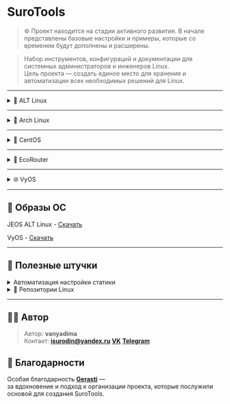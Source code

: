 # SuroTools
> ⚙️ Проект находится на стадии активного развития.
> В начале представлены базовые настройки и примеры, которые со временем будут дополнены и расширены.

> Набор инструментов, конфигураций и документации для системных администраторов и инженеров Linux.  
> Цель проекта — создать единое место для хранения и автоматизации всех необходимых решений для Linux.

---

<details>
<summary>🐧 ALT Linux</summary>

<details>
<summary>🛠️🐧JEOS</summary>
    
После установки сего шедевра отечественного айти-прома первым делом нужно поставить нужные пакеты для комфортной работы - потому что даже автодополнение команд в этом дистрибутиве является опциональной, недостижимой мечтой, фичей уровня «Enterprise Deluxe Edition» :)))))

```bash
apt-get update
apt-get install bash-completion etcnet-full iptables nano 
```
    
</details>
    
<details>
<summary>🔀Настройка маршрутизации</summary>

<details>
<summary>ip_forward</summary>

net.ipv4.ip_forward позволяет системе работать как маршрутизатор - пересылать пакеты между сетевыми интерфейсами.

```bash
vim /etc/net/sysctl.conf
net.ipv4.ip_forward=1 #Меняем 0 на 1
vim /etc/sysctl.conf
net.ipv4.ip_forward=1
```

Перезагрузка sysctl

```bash
sysctl -p
```

</details>
    
<details>
<summary>iptables</summary>

iptables — это фаервол, который фильтрует и управляет сетевым трафиком на основе правил, решая, что пропустить, а что заблокировать.

Базовые команды iptables:

```bash
# Очистка старых правил
iptables -F
iptables -t nat -F
```

Сохранение настроек:

```bash
iptables-save >> /etc/sysconfig/iptables
systemctl enable iptables
```

Настройка правил на примере коммутатора:

![Настройка на примере коммутатора](Image/ALTLinux/iptables%20sw.png)

```bash
iptables -t nat -A POSTROUTING -o <интерфейс с выходом на интернет> -j MASQUERADE
iptables -A	FORWARD	-i <интернет> -o <внут. инт> -j ACCEPT
iptables -A	FORWARD	-i <внут. инт> -o <интернет> -n state --state ESTABLISHED,RELATED -j ACCEPT
```

>iptables -t nat -A POSTROUTING -o <интерфейс с выходом на интернет> -j MASQUERADE - Прячет все внутренние компьютеры за своим внешним IP (Маскарадинг).
>
>iptables -A	FORWARD	-i <интернет> -o <внут. инт> -j ACCEPT - Позволяет внутренним компьютерам ходить в интернет.
>
>iptables -A	FORWARD	-i <внут. инт> -o <интернет> -n state --state ESTABLISHED,RELATED -j ACCEPT - Пропускает обратно только "ответы" на их запросы, повышая безопасность.

Настройка iptables после настройки DHCP

```bash
iptables -A INPUT -i <инт> -p udp -j ACCEPT
iptables -A INPUT -i <инт> -p tcp -j ACCEPT
```

</details>

<details>
<summary>DHCP</summary>

Установка DHCP-сервера

```bash
apt-get install dhcp-server
```
Настройка /etc/dhcp/dhcpd.conf

```bash
default-lease-time 3600;
max-lease-time 86400;
authoritative;

subnet 10.21.211.0 netmask 255.255.255.0 {
    range 10.21.211.10 10.21.211.230;
    option routers 10.21.211.1;
    option subnet-mask 255.255.255.0;
    option broadcast-address 10.21.211.255;
}
```

> default-lease-time 3600; - время аренды по умолчанию (1 час)
>
> max-lease-time 86400; - максимальное время аренды (24 часа)
>
> authoritative; - сервер является авторитетным для данной сети
>
> subnet 10.21.211.0 netmask 255.255.255.0 - определение подсети
>
> range 10.21.211.10 10.21.211.230; - диапазон выдаваемых IP-адресов
>
> option routers 10.21.211.1; - шлюз по умолчанию
>
> option subnet-mask 255.255.255.0; - маска подсети
>
> option broadcast-address 10.21.211.255; - широковещательный адрес

Создание и настройка /etc/default/isc-dhcp-server

```bash
DHCP_CONF=/etc/dhcp/dhcpd.conf
DHCP_PID=/var/run/dhcpd.pid
DHCP_OPTS="-4"
INTERFACEv4="<ens34>"
INTERFACEv6=""
```

> DHCP_CONF=/etc/dhcp/dhcpd.conf - путь к основному конфигурационному файлу
>
> DHCP_PID=/var/run/dhcpd.pid - путь к файлу PID-процесса
>
> DHCP_OPTS="-4" - опции запуска (работа только с IPv4)
>
> INTERFACEv4="ens34" - интерфейс для IPv4
>
> INTERFACEv6="" - интерфейс для IPv6 (пусто - отключено)

Запускаем и добавляем в автозапуск dhcpd

```bash
systemctl start dhcpd && systemctl enable dhcpd
```

</details>
  
<details>
<summary>Статическая маршрутизация</summary>

### Настройка интерфейса

❗ Интерфейсы в виртуальную машину добавляем по одному.

>Потому что если накидать сразу пять - потом начнётся великий квест под названием:
>
>“А кто из вас, ребята, ens36?”
>
>Один окажется внутренней сетью, другой мостом, третий вообще зачем-то к Wi-Fi подключён…
>
>И вот ты стоишь посреди ip a, как градоначальник на развалинах, и думаешь - зачем я это сделал?..
>
>Так что добавляем по одному интерфейсу, настраиваем, проверяем, подписываем - и живём спокойно.
>
>Всё как в нормальной инфраструктуре: порядок, последовательность, и никакой магии:)

```bash
mkdir /etc/net/ifaces/ens34/
cp /etc/net/ifaces/ens33/options /etc/net/ifaces/ens34/
```
Если папка ifaces пустая, то берем конфиг options отсюда

```bash
BOOTPROTO=static
TYPE=eth
NM_CONTROLLED=no
DISABLED=no
CONFIG_WIRELESS=no
SYSTEMD_BOOTPROTO=dhcp4
CONFIG_IPV4=yes
SYSTEMD_CONTROLLED=no
ONBOOT=yes
CONFIG_IPV6=no
```
В конфигурации ipv4address пишите ip ❗❗❗ *с маской!!!* ❗❗❗

Поднимаем интерфейс

```bash
ifup ens34
```
Или перезапускаем network

```bash
systemctl restart network
```

### Настройка шлюза

```bash
vim /etc/net/ifaces/ens34/ipv4route
```

```bash
default via <ip роутера>
```

Если по какой-то причине шлюз не хочет вставать - решаем эту проблему до первой перезагрузки:)

```bash
#Добавляем шлюз
ip route add default via 192.168.1.1
#Удаляем шлюз
ip route del default via 192.168.1.1
```

</details>

<details>
<summary>VLAN</summary>

Создаём каталог в интерфейсах

```bash
mkdir /etc/net/ifaces/ens33.XX # где XX - номер vlan
```

Создаем файлы ipv4address и options

```bash
touch /etc/net/ifaces/ens33.XX/ipv4address
touch /etc/net/ifaces/ens33.XX/options
```

Конфигурация options

```bash
TYPE=vlan
HOST=ens33
VID=XX
DISABLED=no
BOOTPROTO=static
```

В конфигурации ipv4address пишите ip ❗❗❗ *с маской!!!* ❗❗❗

</details>

<details>
<summary>GRE туннель</summary>

GRE — это протокол для создания виртуальных точка-точка туннелей, который инкапсулирует один IP-пакет внутри другого, позволяя соединять удалённые сети через интернет.

Создаем каталог gre1 и конфигурируем options

```bash
mkdir /etc/net/ifaces/gre1
vim /etc/net/ifaces/gre1/options
```

```bash
TYPE=iptun
TUNTYPE=gre
TUNLOCAL=<внешний ip роутера, с которого настраиваете>
TUNREMOTE=<внешний ip удаленного роутера>
```

Настраиваем IP турренля

```
nano /etc/net/ifaces/gre1/ipv4address

10.10.10.1/30 #к примеру
```

</details>

</details>

<details>
<summary>📦 Установка и настройка ПО</summary>
    
<details>
<summary>Драйвера VMware</summary>

‼️ Без драйверов VMware вы не сможете копировать команды между вашим компьютером и виртуальной машиной!
    
```bash
apt-get install open-vm-tools open-vm-tools-desktop xrandr
systemctl enable vmtoolsd
systemctl start vmtoolsd
```
> open-vm-tools — базовые функции (общая папка, время, пр.)
>
> open-vm-tools-desktop — автоматическое разрешение экрана, мышь, графика
>
> xrandr — утилита для управления разрешением (на случай ручной настройки)
    
</details>

<details>
<summary>rsyslog</summary>

rsyslog — это система, которая собирает, фильтрует и перенаправляет логи (журналы событий) в нужные места.

Устанавливаем на клиент и на сервер

```bash
apt-get install rsyslog logrotate
```

### Настройка сервера

Настройка конфига в /etc/rsyslog.conf

![Настройка на сервере](Image/ALTLinux/rsyslogsrv.png)

```bash
#include(file="/etc/rsyslog.d/*.conf" mode="options1") 

module(load="imuxsock")
module(load="imklog")
module(load="imudp")
input(type="imudp" port="514")
module(load="imtcp")
input(type="imtcp" port="514")

$template 404, "/opt/%HOSTNAME%/%PROGRAMNAME%.log"

if ($fromhost-ip != "127.0.0.1" and $syslogseverity <= 4) then ?404
& stop 
```

>#include(file="/etc/rsyslog.d/*.conf" mode="optional")  - ЗАКОММЕНТИРОВАНО - подключение дополнительных конфигов
>
>module(load="imuxsock") - Загрузка модуля для Unix-сокетов (локальные приложения)
>
>module(load="imklog") - Загрузка модуля для логов ядра
>
>module(load="imudp") - Загрузка UDP-модуля
>
>input(type="imudp" port="514") - Прослушивание syslog-сообщений по UDP на порту 514
>
>module(load="imtcp") - Загрузка TCP-модуля
>
>input(type="imtcp" port="514") - Прослушивание syslog-сообщений по TCP на порту 514
>
>$template 404, "/opt/%HOSTNAME%/%PROGRAMNAME%.log" - Шаблон для именования файлов логов
>
>if ($fromhost-ip != "127.0.0.1" and $syslogseverity <= 4) then ?404 - Правило фильтрации: если IP отправителя не 127.0.0.1 и уровень серьезности <= 4 (warning)
>
>& stop - Остановка дальнейшей обработки для этих сообщений

P.S. 404 — это произвольное имя шаблона, как переменная.

Создание каталогов для сбора логов клиентских машин

```bash
mkdir -p /opt/cli1
mkdir -p /opt/cli2
mkdir -p /opt/cli3
```
logrotate — это утилита для автоматического управления лог-файлами: их ротации, сжатия, архивирования и удаления по заданным правилам.

Настройка logrotate в /etc/logrotate.d/rsyslog-opt

![Настройка logrotate](Image/ALTLinux/logrotate.png)

```bash
/opt/*/*.log {
    weekly
    size 10M
    rotate 4
    compress
    missingok
    notifempty
    create 0640 root root
    sharedscripts
    postrotate
        systemctl reload rsyslog > /dev/null 2>&1 || true
    endscript
}
```
>/opt/*/*.log {                    - Применять правила ко всем .log файлам в поддиректориях /opt/
>
>weekly                        - Ротация раз в неделю
>
>size 10M                      - Или при достижении размера файла 10 МБ
>
>rotate 4                      - Хранить 4 архивных копии логов
>
>compress                      - Сжимать архивные копии gzip
>
>missingok                     - Не считать ошибкой отсутствие файлов логов
>
>notifempty                    - Не ротировать пустые файлы
>
>create 0640 root root         - Создавать новый файл лога с правами 640, владелец root:root
>
>sharedscripts                 - Выполнять скрипты только один раз для всей группы файлов
>
>postrotate                    - Начало блока команд после ротации
>
>systemctl reload rsyslog > /dev/null 2>&1 || true  - Перезагрузка rsyslog, подавление вывода
>
>endscript                     - Конец блока команд
}

Включение автозапуска и немедленный запуск

```bash
systemctl enable --now rsyslog logrotate
```

---

### Настройка клиента

Настройка конфига в /etc/rsyslog.conf

![Настройка на клиенте](Image/ALTLinux/rsyslogcli.png)

```bash
*.warning action(type="omfwd"
    target="10.21.12.50"
    port="514"
    protocol="tcp"
    action.resumeRetryCount="-1"
    queue.type="linkedList"
    queue.size="10000")
```

>*.warning action(type="omfwd"    - Правило для всех сообщений с уровнем warning и выше
>
>target="10.21.12.50"         - Адрес удаленного syslog-сервера
>
>port="514"                   - Порт для отправки
>
>protocol="tcp"               - Использование TCP протокола
>
>action.resumeRetryCount="-1" - Бесконечные попытки переподключения при обрыве
>
>queue.type="linkedList"      - Тип очереди - связный список
>
>queue.size="10000")          - Максимальный размер очереди - 10000 сообщений

Включение автозапуска и немедленный запуск

```bash
systemctl enable --now rsyslog
```

</details>

<details>
<summary>DNS сервер (bind)</summary>

Установка и включение bind

```bash
apt-get install bind bind-utils
systemctl start bind
```

<details>
<summary>Базовая настройка (Кэширование сети)</summary>

Самая простая настройка - сделать сервер кэширующим для Вашей сети. Он будет принимать запросы от клиентов и перенаправлять их вышестоящим серверам 

```bash
options {
    # Слушаем на всех интерфейсах, порт 53
    listen-on { any; };
    listen-on-v6 { any; };

    # Разрешаем запросы от клиентов в вашей сети (например, 192.168.1.0/24)
    allow-query { localhost; 192.168.1.0/24; };

    # Рекурсивные запросы разрешены для доверенных клиентов
    recursion yes;
    allow-recursion { localhost; 192.168.1.0/24; };

    # Укажите форвардеры (DNS-сервера, которым BIND будет пересылать запросы)
    forwarders {
        8.8.8.8;
        8.8.4.4;
        1.1.1.1;
    };

    # Каталог по умолчанию для файлов зон
    directory "/var/bind";

    # Опции безопасности: не раскрываем версию BIND
    version "not currently available";

    # Опции DNSSEC
    dnssec-validation auto;
    auth-nxdomain no;    # conform to RFC1035
};

```
</details>

<details>
<summary>Создание прямой зоны </summary>
    
</details>

</details>

</details>

<details>
<summary>🎨 Установка графической оболочки (на примере xfce)</summary>

### Установка

```bash
apt-get install task-edu-xfce lightdm
systemctl enable --now lightdm
```

### Удаление

```bash
apt-get remove 'xfce4*' 'xfwm4*' 'thunar*' --purge
apt-get remove lightdm
systemctl disable lightdm
```

</details>

</details>

---

<details>
<summary>🧊 Arch Linux</summary>

<details>
<summary>🛠️ Установка ОС</summary>

<details>
<summary>Перед установкой</summary>
    
Вот и настал тот самый день. День, когда вы решили, что жить спокойно — это не про вас, и поставили цель установить Arch Linux в качестве основной системы. 

Поздравляю! :)

Вы уже скачали образ, записали его на флешку, загрузились, и перед вами гордо мигает курсор в терминале. Момент истины настал.

Но… что дальше? 
Правильно! Сначала нужно убедиться, что интернет работает.

```bash
ping archlinux.org
```

Если вы на Wi-Fi, то пора приручить беспроводную сеть. Делается это просто (ну, относительно просто):

Проверка на блок Wi-Fi

```bash
rfkill
```

Если заблокирован - выполянем команду:

```bash
rfkill unblock wifi
```

### Подключение к Wi-Fi

```bash
iwctl
device list
station wlan0 scan
station wlan0 get-networks
station wlan0 connect <SSID>
```

Или можно сделать проще:

```bash
wifi-menu
```

</details>
    
<details>
<summary>1. Монтирование и разметка дисков</summary>
Для того, чтобы определять диски, используется команда <code>lsblk</code>
    
```bash
lsblk
```
Теперь нам нужно выбрать: GPT или MBR. Если у тебя ПК с UEFI - ставль GPT. 

А если стоит BIOS, - MBR

<details>
<summary>MBR</summary>

Разметка раздела

| Раздел | Название | Формат | Размер   | Назначение          |
|---------|-----------|---------|----------|----------------------|
| sdX1    | bios      | BIOS    | 1 MB    | Загрузочный BIOS     |
| sdX2    | boot      | EXT4    | 1 GB    | Ядра Linux           |
| sdX3    | swap      | SWAP    | 8 GB    | Раздел подкачки      |
| sdX4    | root      | EXT4   | Всё остальное | Система, данные      |


</details>

<details>
<summary>GPT</summary>

Разметка раздела

| Раздел | Название | Формат | Размер   | Назначение          |
|---------|-----------|---------|----------|----------------------|
| sdX1    | efi      | FAT32    | 300 MB    | Загрузочный BIOS     |
| sdX2    | boot      | EXT4    | 1 GB    | Ядра Linux           |
| sdX3    | swap      | SWAP    | 8 GB    | Раздел подкачки      |
| sdX4    | root      | EXT4   | Всё остальное | Система, данные      |

</details>

</details>

<details>
<summary>2. Установка ядра и базовая настройка</summary>
Пока пусто :(

</details>

<details>
<summary>3. GRUB</summary>



</details>

<details>
<summary>4. Установка графики</summary>
Пока пусто :(

</details>

<details>
<summary>Рекомендую к установке</summary>
Пока пусто :(

</details>

<details>
<summary>Путь самурая (для ленивых)</summary>
Пока пусто :(

</details>

</details>

</details>

---

<details>
<summary>🔄 CentOS</summary>

Пока пусто :(

</details>

---

<details>
<summary>🌿 EcoRouter</summary>

Пока пусто :(

</details>

---

<details>
<summary>🌐 VyOS</summary>

VyOS — это бесплатный Linux-дистрибутив для превращения сервера или ПК в мощный сетевой маршрутизатор. Прямой аналог Cisco с похожим интерфейсом командной строки (CLI), но работающий на стандартном железе.

<details>
<summary>🛠️ Установка ОС</summary>

Вводим пользователя и пароль

```bash
vyos login: vyos
Password: vyos
```

Установка ОС

```bash
install image

This command will install VyOS to your permanent storage. 
Would you like to continue? [y/N] y
What would you like to nаме this image? <enter>
Please enter a password for the ”vyos" user: vyos
What console should be used by default? (K: KVM, S: Serial)?
# если на виртуралку - нажимаем K
# если на железо - нажимаем S
Probing disks
1 disk(s) found
The following disks were found:
Drive: /dev/sda (20.0 GB)
Which one should be used for installation? (Default: /dev/sda) <enter>
Installation will delete all data on the drive. Continue? [y/N] y
Would you like to use all the free space on the drive? [Y/n] y
```
```bash
The following config files are available for boot:
1: /opt/vyatta/etc/config/config.boot
2: /opt/vyatta/etc/config.boot.default

Which file would you like as boot config? (Default: 1)
```

>/opt/vyatta/etc/config/config.boot → Это текущая живая конфигурация, которая сейчас в памяти.
>
>/opt/vyatta/etc/config.boot.default → Это чистый дефолтный конфиг, минимальный, без изменений.

```bash
reboot
```

</details>

<details>
<summary>🧭 Команды</summary>

| Категория | Команда | Назначение |
|------------|----------|-------------|
| **Режимы CLI** | `configure` | Войти в режим конфигурации |
| | `exit` | Выйти в операционный режим |
| | `run <команда>` | Выполнить операционную команду из конфигурационного режима |
| | `commit` | Применить изменения |
| | `save` | Сохранить конфигурацию в `/config/config.boot` |
| | `discard` | Отменить неподтверждённые изменения |
| | `compare` | Показать разницу между текущей и сохранённой конфигурацией |
| | `show configuration` | Показать текущую конфигурацию |
| **Система** | `set system host-name vyos-router` | Установить имя хоста |
| | `set system domain-name example.local` | Установить доменное имя |
| | `set system time-zone Europe/Moscow` | Установить часовой пояс |
| | `set system name-server 1.1.1.1` | DNS-сервер |
| | `set system name-server 8.8.8.8` | Дополнительный DNS |
| | `set system login user admin authentication plaintext-password mypass` | Создать пользователя |
| | `set system login user vyos level admin` | Установить уровень доступа |
| | `delete system login user <user>` | Удалить пользователя |
| | `set system console device ttyS0` | Активировать serial-консоль |
| | `show system image` | Показать установленные образы VyOS |
| | `add system image /path/to/image.iso` | Установить новую версию VyOS |
| | `delete system image <version>` | Удалить старый образ |
| | `reboot` / `sudo reboot` | Перезагрузить систему |
| | `poweroff` / `sudo poweroff` | Выключить систему |
| | `show version` | Показать текущую версию VyOS |
| **Интерфейсы** | `set interfaces ethernet eth0 address dhcp` | Автоматическое получение IP |
| | `set interfaces ethernet eth0 address 192.168.1.1/24` | Задать статический IP |
| | `set interfaces ethernet eth0 description "WAN"` | Добавить описание |
| | `set interfaces ethernet eth1 address 10.0.0.1/24` | Задать LAN-интерфейс |
| | `set interfaces ethernet eth1 disable` | Отключить интерфейс |
| | `delete interfaces ethernet eth1` | Удалить интерфейс |
| | `show interfaces` | Показать состояние всех интерфейсов |
| | `show interfaces ethernet eth0` | Показать детали интерфейса |
| | `show interfaces brief` | Краткий обзор интерфейсов |
| **Маршрутизация** | `set protocols static route 0.0.0.0/0 next-hop 192.0.2.1` | Маршрут по умолчанию |
| | `set protocols static route 10.10.0.0/24 next-hop 192.168.1.2` | Статический маршрут |
| | `delete protocols static route <сеть>` | Удалить маршрут |
| | `show ip route` | Таблица маршрутизации |
| | `show ipv6 route` | Таблица IPv6 маршрутов |
| **NAT** | `set nat source rule 100 outbound-interface eth0` | Указать исходящий интерфейс |
| | `set nat source rule 100 source address 192.168.1.0/24` | Исходный диапазон адресов |
| | `set nat source rule 100 translation address masquerade` | Включить маскарадинг |
| | `set nat destination rule 200 inbound-interface eth0` | Входящий интерфейс для DNAT |
| | `set nat destination rule 200 destination port 80` | Порт назначения |
| | `set nat destination rule 200 translation address 192.168.1.10` | IP назначения после DNAT |
| | `set nat destination rule 200 translation port 80` | Порт назначения после DNAT |
| | `show nat source translations` | Активные исходящие NAT-сессии |
| | `show nat destination translations` | Активные входящие DNAT-сессии |
| **Firewall** | `set firewall name WAN_IN default-action drop` | Действие по умолчанию — блокировать |
| | `set firewall name WAN_IN rule 10 action accept` | Разрешить соединения |
| | `set firewall name WAN_IN rule 10 state established enable` | Разрешить установленные соединения |
| | `set firewall name WAN_IN rule 10 state related enable` | Разрешить связанные соединения |
| | `set firewall name WAN_IN rule 20 action drop` | Явно блокировать трафик |
| | `set interfaces ethernet eth0 firewall in name WAN_IN` | Применить firewall к интерфейсу |
| | `show firewall name WAN_IN` | Проверить состояние правил |
| **VPN (WireGuard, IPsec, OpenVPN)** | `set interfaces wireguard wg0 address 10.10.10.1/24` | Создать интерфейс WireGuard |
| | `set interfaces wireguard wg0 listen-port 51820` | Установить порт |
| | `set interfaces wireguard wg0 peer PEER1 public-key <ключ>` | Добавить peer |
| | `set interfaces wireguard wg0 peer PEER1 allowed-ips 10.10.10.2/32` | Разрешённые IP |
| | `set vpn ipsec site-to-site peer <ip>` | Создать IPsec peer |
| | `set vpn ipsec site-to-site peer <ip> authentication mode pre-shared-secret` | Метод аутентификации |
| | `set vpn ipsec site-to-site peer <ip> local-address <addr>` | Локальный адрес IPsec |
| | `show vpn ipsec sa` | Проверить статус IPsec |
| **Сервисы** | `set service ssh` | Включить SSH-сервер |
| | `set service https api enable` | Включить HTTPS API |
| | `set service dhcp-server shared-network-name LAN subnet 192.168.1.0/24 range 0 start 192.168.1.100 end 192.168.1.200` | DHCP диапазон |
| | `set service dhcp-server shared-network-name LAN subnet 192.168.1.0/24 default-router 192.168.1.1` | Gateway для DHCP |
| | `set service dhcp-server shared-network-name LAN subnet 192.168.1.0/24 dns-server 1.1.1.1` | DNS для DHCP |
| | `show service dhcp-server leases` | Просмотр активных DHCP-лизов |
| | `restart service ssh` | Перезапустить SSH |
| | `restart service dhcp-server` | Перезапустить DHCP |
| **Диагностика** | `ping 8.8.8.8` | Проверка соединения |
| | `traceroute 8.8.8.8` | Трассировка маршрута |
| | `show log` | Просмотр системного лога |
| | `show log tail` | Последние строки лога |
| | `show system processes` | Просмотр запущенных процессов |
| | `show arp` | Таблица ARP |
| | `show dhcp client leases` | Текущие DHCP-лизы |
| | `monitor traffic interface eth0` | Просмотр трафика в реальном времени |
| | `show configuration commands` | Конфигурация в виде команд |
| **Работа с файлами** | `ls /config` | Просмотр содержимого каталога конфигураций |
| | `cat /config/config.boot` | Просмотр текущей конфигурации |
| | `cp /config/config.boot /config/config.backup` | Создание резервной копии |
| | `load /config/config.backup` | Загрузка сохранённой конфигурации |
| | `save /config/config.boot` | Сохранение конфигурации |
| **Прочее / системное** | `show system storage` | Проверить дисковое пространство |
| | `show system uptime` | Время работы системы |
| | `show hardware cpu` | Информация о CPU |
| | `show hardware temperature` | Температура оборудования |
| | `show interfaces statistics` | Статистика трафика |
| | `clear interface statistics eth0` | Сброс статистики интерфейса |
| | `run show system boot-messages` | Показать логи загрузки |
| | `show users` | Список пользователей |
| | `show configuration diff` | Разница между конфигурациями |

</details>

<details>
<summary>Настройка маршрутизации</summary>

<details>
<summary>Настройка портов</summary>

```bash
config
set interfaces ethernet <интерфейс на интернет> address dhcp
set interfaces ethernet <интерфейс на локалку> address <ip адрес/маска>
commit
save
```

Если провайдер выдал статические ip

```bash
config
set interfaces ethernet eth0 address <ip адрес/маска>
set protocols static route 0.0.0.0/0 next-hop <ip адрес шлюза>
commit
save
```

</details>

<details>
<summary>NAT</summary>

```bash
config
set nat source rule 1 outbound-interface name <интерфейс на интернет>
set nat source rule 1 source address <ip маршрут/маска интерфейса на локалку>
set nat source rule 1 translation address masquerade
commit
save
```
</details>

<details>
<summary>VLAN</summary>
    
```bash
config
set interfaces ethernet eth1 vif 2 address 192.168.2.1/24
set interfaces ethernet eth2 vif 3 address 192.168.3.1/24
commit
save
```

<code>vif</code> - виртуальный интерфейс VLAN

Если нужно взять несколько интерфейсов в один VLAN - создаем мост

```bash
configure
# создаём мост
set interfaces bridge br0

# добавляем интерфейсы в мост
set interfaces bridge br0 member interface eth1
set interfaces bridge br0 member interface eth2
set interfaces bridge br0 member interface eth3
set interfaces bridge br0 member interface eth4
set interfaces bridge br0 member interface eth5

# включаем поддержку VLAN на мосту
set interfaces bridge br0 enable-vlan

# создаём VLAN на мосту
set interfaces bridge br0 vif 2 address 192.168.2.1/24
set interfaces bridge br0 vif 3 address 192.168.3.1/24

commit
save
```

❗ Не забываем настраивать клиент на работу с VLAN! 

>Почему мы используем мост br0 в VyOS?
>Потому что один порт — это скучно, два порта — еще терпимо,
>а мост — это как админский спа-комплекс для пакетов: 
>все интерфейсы встречаются, общаются, и никто не теряется. 😎

</details>

<details>
<summary>DHCP</summary>

```bash
set service dhcp-server shared-network-name <имя> authoritative
set service dhcp-server shared-network-name <имя> subnet 192.168.100.0/24 subnet-id 1
set service dhcp-server shared-network-name <имя> subnet 192.168.100.0/24 default-router '192.168.100.1'
set service dhcp-server shared-network-name <имя> subnet 192.168.100.0/24 range 0 start '192.168.100.10'
set service dhcp-server shared-network-name <имя> subnet 192.168.100.0/24 range 0 stop '192.168.100.100'
commit
save
```

</details>

<details>
<summary>DNS</summary>

```bash
set system name-server 77.88.8.8
commit
save
```

</details>

</details>

</details>

---
## 💾 Образы ОС

JEOS ALT Linux - [Скачать](https://nightly.altlinux.org/sisyphus/tested/regular-jeos-systemd-latest-x86_64.iso)

VyOS - [Скачать](https://vyos.net/get/)

---
## 📂 Полезные штучки
<details>
<summary>Автоматизация настройки статики</summary>

<details>
<summary>ALT Linux</summary>

</details>

</details>

<details>
<summary>🔧 Репозитории Linux</summary>

| ОС / Дистрибутив | Репозиторий | Путь к конфигурационному файлу |
| :--- | :--- | :--- |
| **Debian** | `deb http://deb.debian.org/debian/ bookworm main`<br>`deb-src http://deb.debian.org/debian/ bookworm main` | `/etc/apt/sources.list`<br>`/etc/apt/sources.list.d/` |
| **Ubuntu** | `deb http://archive.ubuntu.com/ubuntu/ noble main restricted universe multiverse`<br>`deb-src http://archive.ubuntu.com/ubuntu/ noble main restricted universe multiverse` | `/etc/apt/sources.list`<br>`/etc/apt/sources.list.d/` |
| **Fedora** | `baseurl=https://download.fedoraproject.org/pub/fedora/linux/releases/$releasever/Everything/$basearch/os/`<br>`metalink=https://mirrors.fedoraproject.org/metalink?repo=fedora-$releasever&arch=$basearch` | `/etc/yum.repos.d/fedora.repo`<br>`/etc/yum.repos.d/fedora-updates.repo` |
| **CentOS** | `baseurl=http://mirror.centos.org/centos/$releasever/BaseOS/$basearch/os/`<br>`baseurl=http://mirror.centos.org/centos/$releasever/AppStream/$basearch/os/` | `/etc/yum.repos.d/CentOS-Base.repo` |
| **Arch Linux** | `Server = https://mirror.rackspace.com/archlinux/$repo/os/$arch` | `/etc/pacman.d/mirrorlist` |
| **openSUSE** | `baseurl=https://download.opensuse.org/distribution/leap/$releasever/repo/oss/` | `/etc/zypp/repos.d/` |
| **AlmaLinux** | `baseurl=https://repo.almalinux.org/almalinux/$releasever/BaseOS/$basearch/os/`<br>`baseurl=https://repo.almalinux.org/almalinux/$releasever/AppStream/$basearch/os/` | `/etc/yum.repos.d/almalinux.repo` |
| **Rocky Linux** | `baseurl=https://download.rockylinux.org/pub/rocky/$releasever/BaseOS/$basearch/os/`<br>`baseurl=https://download.rockylinux.org/pub/rocky/$releasever/AppStream/$basearch/os/` | `/etc/yum.repos.d/rocky.repo` |

Переменные
- `$releasever` — версия дистрибутива (40 для Fedora, 9.0 для CentOS Stream)
- `$basearch` — архитектура процессора (x86_64, aarch64)
- `$repo` — имя репозитория (core, extra, community в Arch)
- `$arch` — архитектура процессора

Ключевые слова репозиториев (Debian/Ubuntu)
- **main** — официальные пакеты
- **restricted** — проприетарное ПО, необходимое для системы
- **universe** — ПО, поддерживаемое сообществом
- **multiverse** — проприетарное ПО, не поддерживаемое официально

Обновление конфигурации
- **Debian/Ubuntu**: `sudo apt update`
- **Fedora/CentOS/RHEL**: `sudo dnf check-update`
- **Arch Linux**: `sudo pacman -Syy`

</details>

---

## 🧑‍💻 Автор

> Автор: **vanyadima**  
> Контакт: **isurodin@yandex.ru** **[VK](https://vk.com/surodyn)** **[Telegram](https://t.me/vanyadlma)**

## 💬 Благодарности

Особая благодарность **[Gerasti](https://github.com/Gerasti)** —  
за вдохновение и подход к организации проекта, которые послужили основой для создания SuroTools.
